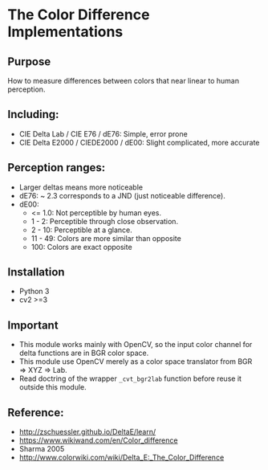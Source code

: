 The Color Difference Implementations
===========

## Purpose
How to measure differences between colors that near linear to human perception.


## Including:
- CIE Delta Lab / CIE E76 / dE76: Simple, error prone
- CIE Delta E2000 / CIEDE2000 / dE00: Slight complicated, more accurate

## Perception ranges:
- Larger deltas means more noticeable
- dE76: ~ 2.3 corresponds to a JND (just noticeable difference).
- dE00:
    - <= 1.0: Not perceptible by human eyes.
    - 1 - 2: Perceptible through close observation.
    - 2 - 10: Perceptible at a glance.
    - 11 - 49: Colors are more similar than opposite
    - 100: Colors are exact opposite

## Installation
- Python 3
- cv2 >=3

## Important
- This module works mainly with OpenCV, so the input color channel for delta functions are in BGR color space.
- This module use OpenCV merely as a color space translator from BGR => XYZ => Lab. 
- Read doctring of the wrapper `_cvt_bgr2lab` function before reuse it outside this module.


## Reference:
- http://zschuessler.github.io/DeltaE/learn/
- https://www.wikiwand.com/en/Color_difference
- Sharma 2005
- http://www.colorwiki.com/wiki/Delta_E:_The_Color_Difference
